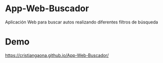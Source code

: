 # App-Web-Buscador
Aplicación Web para buscar autos realizando diferentes filtros de búsqueda
# Demo
https://cristiangaona.github.io/App-Web-Buscador/
